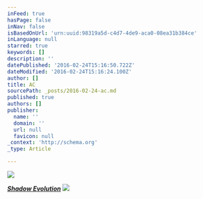 ```yaml
---
inFeed: true
hasPage: false
inNav: false
isBasedOnUrl: 'urn:uuid:98319a5d-c4d7-4de9-aca0-08ea31b384ce'
inLanguage: null
starred: true
keywords: []
description: ''
datePublished: '2016-02-24T15:16:50.722Z'
dateModified: '2016-02-24T15:16:24.100Z'
author: []
title: AC
sourcePath: _posts/2016-02-24-ac.md
published: true
authors: []
publisher:
  name: ''
  domain: ''
  url: null
  favicon: null
_context: 'http://schema.org'
_type: Article

---
```

![](https://s3-us-west-2.amazonaws.com/the-grid-img/p/4dbb34d9695677e6c5fb7b82e34dfa735dfe56c6.png)

_**[Shadow Evolution][0]**_
![](https://the-grid-user-content.s3-us-west-2.amazonaws.com/2322da89-be09-4d69-9cba-3cc390412483.png)

[0]: null